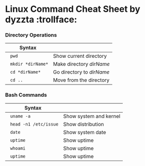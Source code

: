 # Linux Command Cheat Sheet by dyzzta :trollface:	


### Directory Operations

| Syntax |      |
| ----------- | ----------- |
| ``` pwd``` | Show current directory |
| ``` mkdir *dirName*```  | Make directory *dirName* |
| ``` cd *dirName*```  | Go directory to *dirName* |
| ``` cd ..```  | Move from the directory |

### Bash Commands

| Syntax |      |
| ----------- | ----------- |
| ``` uname -a``` | Show system and kernel |
| ``` head -n1 /etc/issue```  | Show distribution |
| ``` date```  | Show system date |
| ``` uptime```  | Show uptime |
| ``` whoami```  | Show uptime |
| ``` uptime```  | Show uptime |

